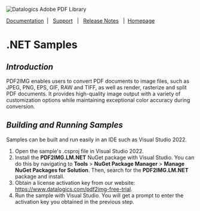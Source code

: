 ![Datalogics Adobe PDF Library](https://raw.github.com/datalogics/dl-icons/develop/DLBanner_Nuget.png)

[Documentation](https://docs.datalogics.com/PDF2IMG/index.html) &nbsp;| &nbsp; [Support](https://www.datalogics.com/tech-support-pdfs/) &nbsp; | &nbsp; [Release Notes](https://docs.datalogics.com/PDF2IMG/Release_Notes.html) &nbsp; | &nbsp;[Homepage](https://www.datalogics.com)


# .NET Samples
## ***Introduction***
PDF2IMG enables users to convert PDF documents to image files, such as JPEG, PNG, EPS, GIF, RAW and TIFF, as well as render, rasterize and split PDF documents. It provides high-quality image output with a variety of customization options while maintaining exceptional color accuracy during conversion.

## ***Building and Running Samples***
Samples can be built and run easily in an IDE such as Visual Studio 2022.

1. Open the sample's .csproj file in Visual Studio 2022.
2. Install the **PDF2IMG.LM.NET** NuGet package with Visual Studio. You can do this by navigating to **Tools** > **NuGet Package Manager** > **Manage NuGet Packages for Solution**. Then, search for the **PDF2IMG.LM.NET** package and install.
3. Obtain a license activation key from our website: https://www.datalogics.com/pdf2img-free-trial.
4. Run the sample with Visual Studio. You will get a prompt to enter the activation key you obtained in the previous step.
